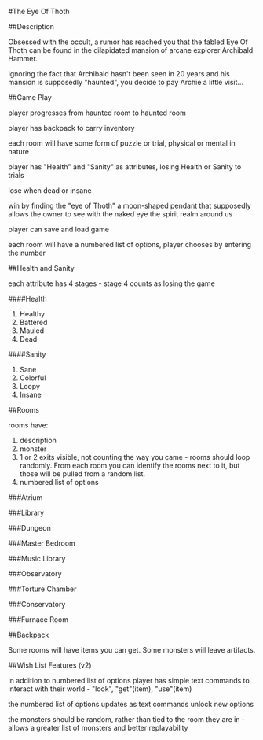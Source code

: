 #The Eye Of Thoth

##Description

Obsessed with the occult, a rumor has reached you that the fabled Eye Of Thoth can be found in the dilapidated mansion of arcane explorer Archibald Hammer.

Ignoring the fact that Archibald hasn't been seen in 20 years and his mansion is supposedly "haunted", you decide to pay Archie a little visit...


##Game Play

player progresses from haunted room to haunted room

player has backpack to carry inventory

each room will have some form of puzzle or trial, physical or mental in nature

player has "Health" and "Sanity" as attributes, losing Health or Sanity to trials

lose when dead or insane

win by finding the "eye of Thoth" a moon-shaped pendant that supposedly allows the owner to see with the naked eye the spirit realm around us

player can save and load game

each room will have a numbered list of options, player chooses by entering the number 


##Health and Sanity

each attribute has 4 stages - stage 4 counts as losing the game

####Health
1. Healthy
2. Battered
3. Mauled
4. Dead

####Sanity
1. Sane
2. Colorful
3. Loopy
4. Insane


##Rooms

rooms have:
1. description
2. monster
3. 1 or 2 exits visible, not counting the way you came - rooms should loop randomly. From each room you can identify the rooms next to it, but those will be pulled from a random list.
4. numbered list of options

###Atrium

###Library

###Dungeon

###Master Bedroom

###Music Library

###Observatory

###Torture Chamber

###Conservatory

###Furnace Room


##Backpack

Some rooms will have items you can get. Some monsters will leave artifacts.



##Wish List Features (v2)
 
in addition to numbered list of options player has simple text commands to interact with their world - "look", "get"(item), "use"(item)

the numbered list of options updates as text commands unlock new options 

the monsters should be random, rather than tied to the room they are in - allows a greater list of monsters and better replayability



